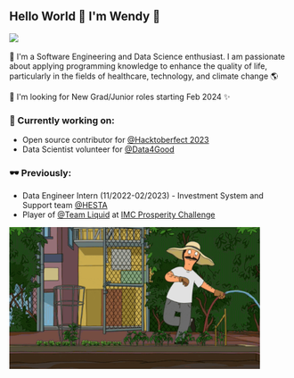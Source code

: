 ## Hello World 👋 I'm Wendy 🧃 
![](https://komarev.com/ghpvc/?username=wendy-ha18)

🌱 I'm a Software Engineering and Data Science enthusiast. I am passionate about applying programming knowledge to enhance the quality of life, particularly in the fields of healthcare, technology, and climate change 🌎

🌱 I'm looking for New Grad/Junior roles starting Feb 2024 ✨

### 🔭 Currently working on:
+ Open source contributor for [@Hacktoberfect 2023](https://hacktoberfest.com/)
+ Data Scientist volunteer for [@Data4Good](https://data4good.com.au/)

### 🕶 Previously:
+ Data Engineer Intern (11/2022-02/2023) - Investment System and Support team [@HESTA](https://www.hesta.com.au)
+ Player of [@Team Liquid](https://www.teamliquid.com/) at [IMC Prosperity Challenge](https://prosperity.imc.com/)

<img src="https://github.com/wendy-ha18/wendy-ha18/blob/main/github_pic2.gif" width="450">
